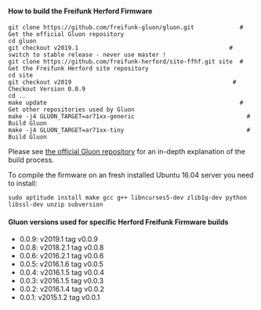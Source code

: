 #### How to build the Freifunk Herford Firmware

    git clone https://github.com/freifunk-gluon/gluon.git             # Get the official Gluon repository
    cd gluon
    git checkout v2019.1                                           # switch to stable release - never use master !
    git clone https://github.com/freifunk-herford/site-ffhf.git site  # Get the Freifunk Herford site repository
    cd site
    git checkout v2019                                              # Checkout Version 0.0.9
    cd ..
    make update                                                       # Get other repositories used by Gluon
    make -j4 GLUON_TARGET=ar71xx-generic                                # Build Gluon
    make -j4 GLUON_TARGET=ar71xx-tiny                                   # Build Gluon

Please see [the official Gluon repository](https://github.com/freifunk-gluon/gluon) for an in-depth explanation of the build process.

To compile the firmware on an fresh installed Ubuntu 16.04 server you need to install:

    sudo aptitude install make gcc g++ libncurses5-dev zlib1g-dev python libssl-dev unzip subversion 


#### Gluon versions used for specific Herford Freifunk Firmware builds

- 0.0.9: v2019.1    tag v0.0.9
- 0.0.8: v2018.2.1  tag v0.0.8
- 0.0.6: v2016.2.1  tag v0.0.6
- 0.0.5: v2016.1.6  tag v0.0.5
- 0.0.4: v2016.1.5  tag v0.0.4
- 0.0.3: v2016.1.5  tag v0.0.3
- 0.0.2: v2016.1.4  tag v0.0.2
- 0.0.1: v2015.1.2  tag v0.0.1
